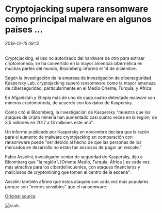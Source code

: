 # Cryptojacking supera ransomware como principal malware en algunos países ...

###### 2018-12-15 09:12

Cryptojacking, el uso no autorizado del hardware de otro para extraer criptomoneda, se ha convertido en la mayor amenaza cibernética en muchas partes del mundo, Bloomberg informó el 14 de diciembre.

Según la investigación de la empresa de investigación de ciberseguridad Kaspersky Lab, cryptojacking superó ransomware como la mayor amenaza de ciberseguridad, particularmente en el Medio Oriente, Turquía, y África.

En Afganistán y Etiopía más de uno de cada cuatro detectado malware son mineros criptomoneda, de acuerdo con los datos de Kaspersky.

Como citó el Bloomberg, la investigación de Kaspersky "muestra que los ataques de cripto minería han aumentado casi cuatro veces en la región, de 3,5 millones en 2017 a 13 millones este año".

Un informe publicado por Kaspersky en noviembre declara que la razón para el aumento de malware cryptojacking en comparación con ransomware puede "ser debido al hecho de que las personas de los mercados en desarrollo no están tan ansiosos de pagar un rescate."

Fabio Assolini, investigador senior de seguridad de Kaspersky, dijo a Bloomberg que "la región \ [Oriente Medio, Turquía, África \] es cada vez más atractiva para los ciberdelincuentes, con ataques financieros y maliciosos de cryptomining que toman el centro de la escena".

Assolini también afirmó que estos ataques son cada vez más populares porque son "menos sensibles" que el ransomware.

[Original source](https://cointelegraph.com/news/cryptojacking-overtakes-ransomware-as-top-malware-in-some-countries)

![stats](https://c.statcounter.com/11760860/0/a89fa40b/1/ "stats")